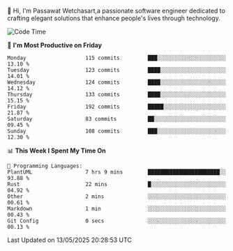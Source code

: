 
👋 Hi, I'm Passawat Wetchasart,a passionate software engineer dedicated to crafting elegant solutions that enhance people's lives through technology.


<!--START_SECTION:waka-->
![Code Time](http://img.shields.io/badge/Code%20Time-2%2C023%20hrs%206%20mins-blue)

📅 **I'm Most Productive on Friday** 

```text
Monday                   115 commits         ███░░░░░░░░░░░░░░░░░░░░░░   13.10 % 
Tuesday                  123 commits         ████░░░░░░░░░░░░░░░░░░░░░   14.01 % 
Wednesday                124 commits         ████░░░░░░░░░░░░░░░░░░░░░   14.12 % 
Thursday                 133 commits         ████░░░░░░░░░░░░░░░░░░░░░   15.15 % 
Friday                   192 commits         █████░░░░░░░░░░░░░░░░░░░░   21.87 % 
Saturday                 83 commits          ██░░░░░░░░░░░░░░░░░░░░░░░   09.45 % 
Sunday                   108 commits         ███░░░░░░░░░░░░░░░░░░░░░░   12.30 % 
```


📊 **This Week I Spent My Time On** 

```text
💬 Programming Languages: 
PlantUML                 7 hrs 9 mins        ███████████████████████░░   93.88 % 
Rust                     22 mins             █░░░░░░░░░░░░░░░░░░░░░░░░   04.92 % 
Other                    2 mins              ░░░░░░░░░░░░░░░░░░░░░░░░░   00.61 % 
Markdown                 1 min               ░░░░░░░░░░░░░░░░░░░░░░░░░   00.43 % 
Git Config               0 secs              ░░░░░░░░░░░░░░░░░░░░░░░░░   00.13 % 
```


 Last Updated on 13/05/2025 20:28:53 UTC
<!--END_SECTION:waka-->

<!--
**markpassawat/markpassawat** is a ✨ _special_ ✨ repository because its `README.md` (this file) appears on your GitHub profile.

Here are some ideas to get you started:

- 🔭 I’m currently working on ...
- 🌱 I’m currently learning ...
- 👯 I’m looking to collaborate on ...
- 🤔 I’m looking for help with ...
- 💬 Ask me about ...
- 📫 How to reach me: ...
- 😄 Pronouns: He/Him
- ⚡ Fun fact: ...
-->
